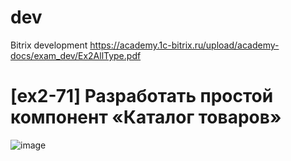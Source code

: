 # dev
Bitrix development
https://academy.1c-bitrix.ru/upload/academy-docs/exam_dev/Ex2AllType.pdf
# [ex2-71] Разработать простой компонент «Каталог товаров»
![image](https://github.com/Elena-Orlova-Bitrix/dev/assets/134793619/7c0a95bb-f9d9-4c10-9860-08dfb07b25fd)
